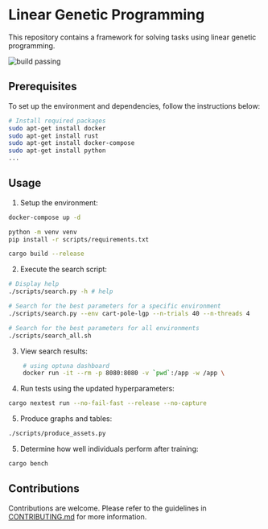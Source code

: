 
# Linear Genetic Programming

This repository contains a framework for solving tasks using linear genetic programming.

![build passing](https://github.com/urmzd/linear-genetic-programming/actions/workflows/build.yml/badge.svg)

## Prerequisites

To set up the environment and dependencies, follow the instructions below:

```bash
# Install required packages
sudo apt-get install docker
sudo apt-get install rust
sudo apt-get install docker-compose
sudo apt-get install python
...
```

## Usage

1. Setup the environment:

```bash
docker-compose up -d

python -m venv venv
pip install -r scripts/requirements.txt

cargo build --release
```

2. Execute the search script:
```bash
# Display help
./scripts/search.py -h # help

# Search for the best parameters for a specific environment
./scripts/search.py --env cart-pole-lgp --n-trials 40 --n-threads 4  

# Search for the best parameters for all environments
./scripts/search_all.sh
```

3. View search results:

```bash
    # using optuna dashboard
    docker run -it --rm -p 8080:8080 -v `pwd`:/app -w /app \
```

4. Run tests using the updated hyperparameters:

```bash
cargo nextest run --no-fail-fast --release --no-capture
```

5. Produce graphs and tables:

```bash
./scripts/produce_assets.py
```

5. Determine how well individuals perform after training:
```bash
cargo bench
```

## Contributions
Contributions are welcome. Please refer to the guidelines in [CONTRIBUTING.md](./CONTRIBUTING.md) for more information.
